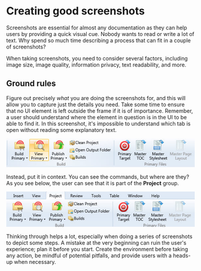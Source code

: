 # Creating good screenshots

Screenshots are essential for almost any documentation as they can help users by providing a quick visual cue. Nobody wants to read or write a lot of text. Why spend so much time describing a process that can fit in a couple of screenshots?

When taking screenshots, you need to consider several factors, including image size, image quality, information privacy, text readability, and more.

## Ground rules
Figure out precisely *what* you are doing the screenshots for, and this will allow you to capture just the details you need. Take some time to ensure that no UI element is left outside the frame if it is of importance. Remember, a user should understand where the element in question is in the UI to be able to find it. In this screenshot, it's impossible to understand which tab is open without reading some explanatory text.

![](Resources/Images/inter1.jpg)

Instead, put it in context. You can see the commands, but where are they? As you see below, the user can see that it is part of the
**Project** group.

![](Resources/Images/inter2.jpg)

Thinking through helps a lot, especially when doing a series of screenshots to depict some steps. A mistake at the very beginning can ruin the user's experience; plan it before you start. Create the environment before taking any action, be mindful of potential pitfalls, and provide users with a heads-up when necessary.

